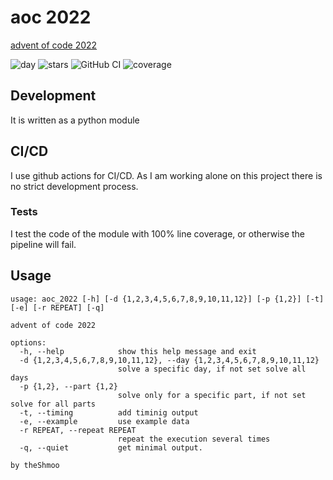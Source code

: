 # aoc 2022

[advent of code 2022](https://adventofcode.com/2022)

![day](https://img.shields.io/badge/day%20📅-12-blue)
![stars](https://img.shields.io/badge/stars%20⭐-24-yellow)
![GitHub CI](https://github.com/theShmoo/aoc2022/actions/workflows/workflow.yml/badge.svg)
![coverage](https://img.shields.io/badge/coverage-98%25-success)

## Development

It is written as a python module

## CI/CD

I use github actions for CI/CD.
As I am working alone on this project there is no strict development process.

### Tests

I test the code of the module with 100% line coverage,
or otherwise the pipeline will fail.

## Usage

```man
usage: aoc_2022 [-h] [-d {1,2,3,4,5,6,7,8,9,10,11,12}] [-p {1,2}] [-t] [-e] [-r REPEAT] [-q]

advent of code 2022

options:
  -h, --help            show this help message and exit
  -d {1,2,3,4,5,6,7,8,9,10,11,12}, --day {1,2,3,4,5,6,7,8,9,10,11,12}
                        solve a specific day, if not set solve all days
  -p {1,2}, --part {1,2}
                        solve only for a specific part, if not set solve for all parts
  -t, --timing          add timinig output
  -e, --example         use example data
  -r REPEAT, --repeat REPEAT
                        repeat the execution several times
  -q, --quiet           get minimal output.

by theShmoo
```
